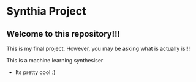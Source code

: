 # Synthia Project

## Welcome to this repository!!!

This is my final project. However, you may be asking what is actually is!!!

This is a machine learning synthesiser
* Its pretty cool :)
